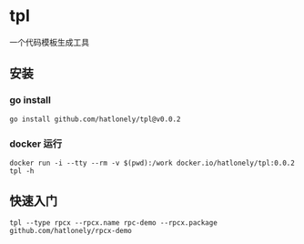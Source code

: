 # tpl

一个代码模板生成工具

## 安装

### go install

```shell
go install github.com/hatlonely/tpl@v0.0.2
```

### docker 运行

```shell
docker run -i --tty --rm -v $(pwd):/work docker.io/hatlonely/tpl:0.0.2 tpl -h
```

## 快速入门

```shell
tpl --type rpcx --rpcx.name rpc-demo --rpcx.package github.com/hatlonely/rpcx-demo
```
